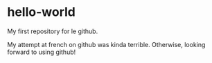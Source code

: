 # hello-world
My first repository for le github.

My attempt at french on github was kinda terrible. Otherwise, looking forward to using github!

